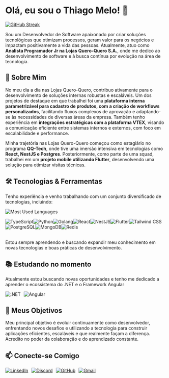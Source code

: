 # Olá, eu sou o Thiago Melo! 👋

<a href="https://git.io/streak-stats" target="_blank" rel="noopener noreferrer">
    <img 
      alt="GitHub Streak" 
      src="https://streak-stats.demolab.com?user=thmelodev&theme=dark&locale=pt_BR&short_numbers=true" 
      style="max-width: 100%; height: auto;" 
    />
</a>


Sou um Desenvolvedor de Software apaixonado por criar soluções tecnológicas que otimizam processos, geram valor para os negócios e impactam positivamente a vida das pessoas. Atualmente, atuo como **Analista Programador Jr na Lojas Quero-Quero S.A.**, onde me dedico ao desenvolvimento de software e à busca contínua por evolução na área de tecnologia.

## 🚀 Sobre Mim

No meu dia a dia nas Lojas Quero-Quero, contribuo ativamente para o desenvolvimento de soluções internas robustas e escaláveis. Um dos projetos de destaque em que trabalhei foi uma **plataforma interna parametrizável para cadastro de produtos, com a criação de workflows personalizados**, facilitando fluxos complexos de aprovação e adaptando-se às necessidades de diversas áreas da empresa. Também tenho experiência em **integrações estratégicas com a plataforma VTEX**, visando a comunicação eficiente entre sistemas internos e externos, com foco em escalabilidade e performance.

Minha trajetória nas Lojas Quero-Quero começou como estagiário no programa **QQ-Tech**, onde tive uma imersão intensiva em tecnologias como **React, NestJS e Postgres**. Posteriormente, como parte de uma squad, trabalhei em um **projeto mobile utilizando Flutter**, desenvolvendo uma solução para otimizar visitas técnicas.

## 🛠️ Tecnologias & Ferramentas

Tenho experiência e venho trabalhando com um conjunto diversificado de tecnologias, incluindo:

 <img 
    alt="Most Used Languages" 
    src="https://github-readme-stats-git-masterrstaa-rickstaa.vercel.app/api/top-langs/?username=thmelodev&layout=compact&bg_color=000&border_color=30A3DC&title_color=E94D5F&text_color=FFF" 
    style="max-width: 100%; height: auto;" 
  />

<div style="display: flex; flex-wrap: wrap;">
  <img src="https://img.shields.io/badge/TypeScript-007ACC?style=for-the-badge&logo=typescript&logoColor=white" alt="TypeScript" />
  <img src="https://img.shields.io/badge/python-3670A0?style=for-the-badge&logo=python&logoColor=ffdd54" alt="Python" />
  <img src="https://img.shields.io/badge/Go-00ADD8?style=for-the-badge&logo=go&logoColor=white" alt="Golang" />
  <img src="https://img.shields.io/badge/React-20232A?style=for-the-badge&logo=react&logoColor=61DAFB" alt="React" />
  <img src="https://img.shields.io/badge/nestjs-%23E0234E.svg?style=for-the-badge&logo=nestjs&logoColor=white" alt="NestJS" />
  <img src="https://img.shields.io/badge/Flutter-02569B?style=for-the-badge&logo=flutter&logoColor=white" alt="Flutter" />
  <img src="https://img.shields.io/badge/tailwindcss-%2338B2AC.svg?style=for-the-badge&logo=tailwind-css&logoColor=white" alt="Tailwind CSS" />
  <img src="https://img.shields.io/badge/PostgreSQL-000?style=for-the-badge&logo=postgresql" alt="PostgreSQL" />
  <img src="https://img.shields.io/badge/MongoDB-%234ea94b.svg?style=for-the-badge&logo=mongodb&logoColor=white" alt="MongoDB" />
  <img src="https://img.shields.io/badge/redis-%23DD0031.svg?style=for-the-badge&logo=redis&logoColor=white" alt="Redis" />
</div>
<br>

Estou sempre aprendendo e buscando expandir meu conhecimento em novas tecnologias e boas práticas de desenvolvimento.

## 📚 Estudando no momento

Atualmente estou buscando novas oportunidades e tenho me dedicado a aprender o ecossistema do .NET e o Framework Angular

<div style="display: flex; flex-wrap: wrap; gap: 10px;">
  <img src="https://img.shields.io/badge/.NET-5C2D91?style=for-the-badge&logo=.net&logoColor=white" alt=".NET" />
  <img src="https://img.shields.io/badge/Angular-DD0031?style=for-the-badge&logo=angular&logoColor=white" alt="Angular" />
</div>

## 🌱 Meus Objetivos

Meu principal objetivo é evoluir continuamente como desenvolvedor, enfrentando novos desafios e utilizando a tecnologia para construir aplicações eficientes, escaláveis e que realmente façam a diferença. Acredito no poder da colaboração e do aprendizado constante.

## 📫 Conecte-se Comigo

<div style="display: flex; flex-wrap: wrap; gap: 10px;">
  <a href="https://www.linkedin.com/in/thmelodev/" target="_blank" rel="noopener noreferrer">
    <img src="https://img.shields.io/badge/LinkedIn-0077B5?style=for-the-badge&logo=linkedin&logoColor=white" alt="LinkedIn" />
  </a>
  
  <a href="https://discord.com/channels/@thiagomelo/" target="_blank" rel="noopener noreferrer">
    <img src="https://img.shields.io/badge/Discord-7289DA?style=for-the-badge&logo=discord&logoColor=white" alt="Discord" />
  </a>
  
  <a href="https://github.com/thmelodev" target="_blank" rel="noopener noreferrer">
    <img src="https://img.shields.io/badge/GitHub-100000?style=for-the-badge&logo=github&logoColor=white" alt="GitHub" />
  </a>
  
  <a href="mailto:thiagomelo0509@gmail.com">
    <img src="https://img.shields.io/badge/Gmail-333333?style=for-the-badge&logo=gmail&logoColor=red" alt="Gmail" />
  </a>
</div>
